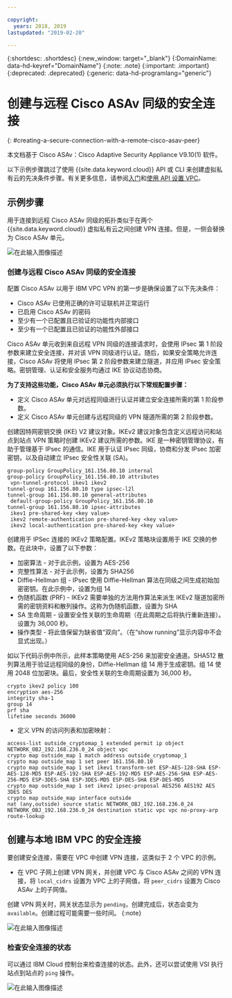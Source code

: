 ```yaml
---

copyright:
  years: 2018, 2019
lastupdated: "2019-02-20"

---
```


{:shortdesc: .shortdesc} 
{:new_window: target="_blank"} 
{:DomainName: data-hd-keyref="DomainName"} 
{:note: .note} 
{:important: .important} 
{:deprecated: .deprecated} 
{:generic: data-hd-programlang="generic"}

# 创建与远程 Cisco ASAv 同级的安全连接
{: #creating-a-secure-connection-with-a-remote-cisco-asav-peer}

本文档基于 Cisco ASAv：Cisco Adaptive Security Appliance V9.10(1) 软件。

以下示例步骤跳过了使用 {{site.data.keyword.cloud}} API 或 CLI 来创建虚拟私有云的先决条件步骤。有关更多信息，请参阅[入门](https://{DomainName}/docs/infrastructure/vpc?topic=vpc-getting-started-with-ibm-cloud-virtual-private-cloud-infrastructure)和[使用 API 设置 VPC](https://{DomainName}/docs/infrastructure/vpc?topic=vpc-creating-a-vpc-using-the-rest-apis)。

## 示例步骤
用于连接到远程 Cisco ASAv 同级的拓扑类似于在两个 {{site.data.keyword.cloud}} 虚拟私有云之间创建 VPN 连接。但是，一侧会替换为 Cisco ASAv 单元。

![在此输入图像描述](./images/vpc-vpn-asav-figure.png)

### 创建与远程 Cisco ASAv 同级的安全连接

配置 Cisco ASAv 以用于 IBM VPC VPN 的第一步是确保设置了以下先决条件：

* Cisco ASAv 已使用正确的许可证联机并正常运行
* 已启用 Cisco ASAv 的密码
* 至少有一个已配置且已验证的功能性内部接口
* 至少有一个已配置且已验证的功能性外部接口

Cisco ASAv 单元收到来自远程 VPN 同级的连接请求时，会使用 IPsec 第 1 阶段参数来建立安全连接，并对该 VPN 同级进行认证。随后，如果安全策略允许连接，Cisco ASAv 将使用 IPsec 第 2 阶段参数来建立隧道，并应用 IPsec 安全策略。密钥管理、认证和安全服务均通过 IKE 协议动态协商。

**为了支持这些功能，Cisco ASAv 单元必须执行以下常规配置步骤：**

* 定义 Cisco ASAv 单元对远程同级进行认证并建立安全连接所需的第 1 阶段参数。
* 定义 Cisco ASAv 单元创建与远程同级的 VPN 隧道所需的第 2 阶段参数。

创建因特网密钥交换 (IKE) V2 建议对象。IKEv2 建议对象包含定义远程访问和站点到站点 VPN 策略时创建 IKEv2 建议所需的参数。IKE 是一种密钥管理协议，有助于管理基于 IPsec 的通信。IKE 用于认证 IPsec 同级，协商和分发 IPsec 加密密钥，以及自动建立 IPsec 安全性关联 (SA)。 

```
group-policy GroupPolicy_161.156.80.10 internal
group-policy GroupPolicy_161.156.80.10 attributes
 vpn-tunnel-protocol ikev1 ikev2 
tunnel-group 161.156.80.10 type ipsec-l2l
tunnel-group 161.156.80.10 general-attributes
 default-group-policy GroupPolicy_161.156.80.10
tunnel-group 161.156.80.10 ipsec-attributes
 ikev1 pre-shared-key <key value>
 ikev2 remote-authentication pre-shared-key <key value>
 ikev2 local-authentication pre-shared-key <key value>
```

创建用于 IPSec 连接的 IKEv2 策略配置。IKEv2 策略块设置用于 IKE 交换的参数。在此块中，设置了以下参数：
* 加密算法 - 对于此示例，设置为 AES-256
* 完整性算法 - 对于此示例，设置为 SHA256
* Diffie-Hellman 组 - IPsec 使用 Diffie-Hellman 算法在同级之间生成初始加密密钥。在此示例中，设置为组 14
* 伪随机函数 (PRF) - IKEv2 需要单独的方法用作算法来派生 IKEv2 隧道加密所需的密钥资料和散列操作。这称为伪随机函数，设置为 SHA
* SA 生命周期 - 设置安全性关联的生命周期（在此周期之后将执行重新连接）。设置为 36,000 秒。
* 操作类型 - 将此值保留为缺省值“双向”。（在“show running”显示内容中不会显式出现。）

如以下代码示例中所示，此样本策略使用 AES-256 来加密安全通道。SHA512 散列算法用于验证远程同级的身份，Diffie-Hellman 组 14 用于生成密钥。组 14 使用 2048 位加密块。最后，安全性关联的生命周期设置为 36,000 秒。

```
crypto ikev2 policy 100
encryption aes-256
integrity sha-1
group 14
prf sha
lifetime seconds 36000
```

* 定义 VPN 的访问列表和加密映射：

```
access-list outside_cryptomap_1 extended permit ip object NETWORK_OBJ_192.168.236.0_24 object vpc 
crypto map outside_map 1 match address outside_cryptomap_1
crypto map outside_map 1 set peer 161.156.80.10 
crypto map outside_map 1 set ikev1 transform-set ESP-AES-128-SHA ESP-AES-128-MD5 ESP-AES-192-SHA ESP-AES-192-MD5 ESP-AES-256-SHA ESP-AES-256-MD5 ESP-3DES-SHA ESP-3DES-MD5 ESP-DES-SHA ESP-DES-MD5
crypto map outside_map 1 set ikev2 ipsec-proposal AES256 AES192 AES 3DES DES
crypto map outside_map interface outside
nat (any,outside) source static NETWORK_OBJ_192.168.236.0_24 NETWORK_OBJ_192.168.236.0_24 destination static vpc vpc no-proxy-arp route-lookup
```

## 创建与本地 IBM VPC 的安全连接

要创建安全连接，需要在 VPC 中创建 VPN 连接，这类似于 2 个 VPC 的示例。

* 在 VPC 子网上创建 VPN 网关，并创建 VPC 与 Cisco ASAv 之间的 VPN 连接，将 `local_cidrs` 设置为 VPC 上的子网值，将 `peer_cidrs` 设置为 Cisco ASAv 上的子网值。

创建 VPN 网关时，网关状态显示为 `pending`，创建完成后，状态会变为 `available`。创建过程可能需要一些时间。
{:note}


![在此输入图像描述](./images/vpc-vpn-asav-connection.png)

### 检查安全连接的状态

可以通过 IBM Cloud 控制台来检查连接的状态。此外，还可以尝试使用 VSI 执行站点到站点的 `ping` 操作。

![在此输入图像描述](./images/vpc-vpn-asav-status.png)
